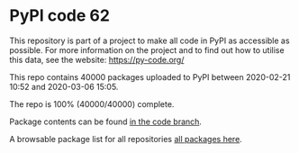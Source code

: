 # PyPI code 62

This repository is part of a project to make all code in PyPI as accessible as possible. For more information 
on the project and to find out how to utilise this data, see the website: https://py-code.org/

This repo contains 40000 packages uploaded to PyPI between 
2020-02-21 10:52 and 2020-03-06 15:05.

The repo is 100% (40000/40000) complete.

Package contents can be found [in the code branch](https://github.com/pypi-data/pypi-mirror-62/tree/code/packages).

A browsable package list for all repositories [all packages here](https://py-code.org/repositories/pypi-mirror-62).


